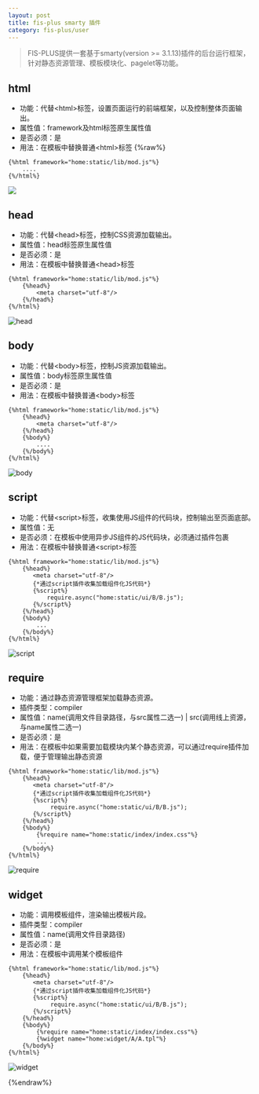 ```yaml
---
layout: post
title: fis-plus smarty 插件
category: fis-plus/user
---
```


> FIS-PLUS提供一套基于smarty(version >= 3.1.13)插件的后台运行框架，针对静态资源管理、模板模块化、pagelet等功能。

## html

* 功能：代替\<html\>标签，设置页面运行的前端框架，以及控制整体页面输出。
* 属性值：framework及html标签原生属性值
* 是否必须：是
* 用法：在模板中替换普通\<html\>标签
{%raw%}

```smarty
{%html framework="home:static/lib/mod.js"%}
    ....
{%/html%}
```

![](/static/images/fis-plus/tpl1.jpg)

## head

* 功能：代替\<head\>标签，控制CSS资源加载输出。
* 属性值：head标签原生属性值
* 是否必须：是
* 用法：在模板中替换普通\<head\>标签

```smarty
{%html framework="home:static/lib/mod.js"%}
    {%head%}
        <meta charset="utf-8"/>
    {%/head%}
{%/html%}
```

![head](/static/images/fis-plus/tpl2.jpg)

## body

* 功能：代替\<body\>标签，控制JS资源加载输出。
* 属性值：body标签原生属性值
* 是否必须：是
* 用法：在模板中替换普通\<body\>标签


```smarty
{%html framework="home:static/lib/mod.js"%}
    {%head%}
        <meta charset="utf-8"/>
    {%/head%}
    {%body%}
        ....
    {%/body%}
{%/html%}
```

![body](/static/images/fis-plus/tpl3.jpg)

## script

* 功能：代替\<script\>标签，收集使用JS组件的代码块，控制输出至页面底部。
* 属性值：无
* 是否必须：在模板中使用异步JS组件的JS代码块，必须通过插件包裹
* 用法：在模板中替换普通\<script\>标签

```smarty
{%html framework="home:static/lib/mod.js"%}
    {%head%}
       <meta charset="utf-8"/>
       {*通过script插件收集加载组件化JS代码*}
       {%script%}
           require.async("home:static/ui/B/B.js");
       {%/script%}
    {%/head%}
    {%body%}
        ...
    {%/body%}
{%/html%}
```

![script](/static/images/fis-plus/tpl4.jpg)

## require

* 功能：通过静态资源管理框架加载静态资源。
* 插件类型：compiler
* 属性值：name(调用文件目录路径，与src属性二选一) | src(调用线上资源，与name属性二选一)
* 是否必须：是
* 用法：在模板中如果需要加载模块内某个静态资源，可以通过require插件加载，便于管理输出静态资源

```smarty
{%html framework="home:static/lib/mod.js"%}
    {%head%}
       <meta charset="utf-8"/>
       {*通过script插件收集加载组件化JS代码*}
       {%script%}
            require.async("home:static/ui/B/B.js");
       {%/script%}
    {%/head%}
    {%body%}
        {%require name="home:static/index/index.css"%}
        ...
    {%/body%}
{%/html%}
```

![require](/static/images/fis-plus/tpl5.jpg)

## widget

* 功能：调用模板组件，渲染输出模板片段。
* 插件类型：compiler
* 属性值：name(调用文件目录路径)
* 是否必须：是
* 用法：在模板中调用某个模板组件

```smarty
{%html framework="home:static/lib/mod.js"%}
    {%head%}
       <meta charset="utf-8"/>
       {*通过script插件收集加载组件化JS代码*}
       {%script%}
            require.async("home:static/ui/B/B.js");
       {%/script%}
    {%/head%}
    {%body%}
        {%require name="home:static/index/index.css"%}
        {%widget name="home:widget/A/A.tpl"%}
    {%/body%}
{%/html%}
```

![widget](/static/images/fis-plus/tpl6.jpg)

{%endraw%}